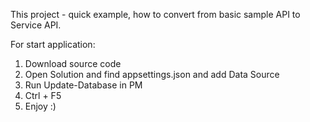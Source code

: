 This project - quick example, how to convert from basic sample API to Service API.

For start application:

1. Download source code
2. Open Solution and find appsettings.json and add Data Source
3. Run Update-Database in PM
4. Ctrl + F5
5. Enjoy :)